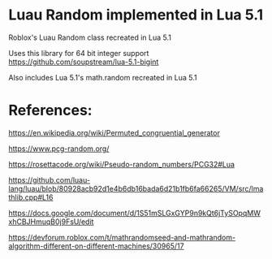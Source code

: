 # Luau Random implemented in Lua 5.1
Roblox's Luau Random class recreated in Lua 5.1

Uses this library for 64 bit integer support https://github.com/soupstream/lua-5.1-bigint

Also includes Lua 5.1's math.random recreated in Lua 5.1


# References:

https://en.wikipedia.org/wiki/Permuted_congruential_generator

https://www.pcg-random.org/

https://rosettacode.org/wiki/Pseudo-random_numbers/PCG32#Lua

https://github.com/luau-lang/luau/blob/80928acb92d1e4b6db16bada6d21b1fb6fa66265/VM/src/lmathlib.cpp#L16

https://docs.google.com/document/d/1S51mSLGxGYP9n9kQt6jTySOpqMWxhCBJHmuqB0j9FsU/edit

https://devforum.roblox.com/t/mathrandomseed-and-mathrandom-algorithm-different-on-different-machines/30965/17
